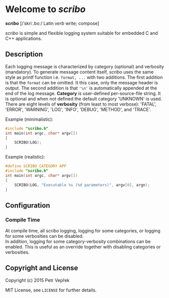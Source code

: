 # Welcome to *scribo*

__*scribo*__ [/ˈskriː.boː/ Latin *verb* write; compose]

*scribo* is simple and flexible logging system suitable for embedded C and C++ applications.

## Description

Each logging message is characterized by category (optional) and verbosity (mandatory).  To generate message content 
itself, *scribo* uses the same style as printf function i.e. `format, ...` with two additions.  The first addition is 
that the `format` can be omitted.  It this case, only the message header is output.  The second addition is that `'\n'` 
is automatically appended at the end of the log message.  **Category** is user-defined per-source-file string.  It is 
optional and when not defined the default category 'UNKNOWN' is used.  There are eight levels of **verbosity** (from 
least to most verbose): 'FATAL', 'ERROR', 'WARNING', 'LOG', 'INFO', 'DEBUG', 'METHOD', and 'TRACE'.  

Example (minimalistic):
```c
#include "scribo.h"
int main(int argc, char* argv[])
{
    SCRIBO(LOG);
}
```

Example (realistic):
```c
#define SCRIBO_CATEGORY APP
#include "scribo.h"
int main(int argc, char* argv[])
{
    SCRIBO(LOG, "Executable %s (%d parameters)", argv[0], argn);
}
```

## Configuration

### Compile Time

At compile time, all *scribo* logging, logging for some categories, or logging for some verbosities can be disabled.  
In addition, logging for some category-verbosity combinations can be enabled.  This is useful as an override together 
with disabling categories or verbosities.

## Copyright and License

Copyright (c) 2015 Petr Vepřek

MIT License, see `LICENSE` for further details.